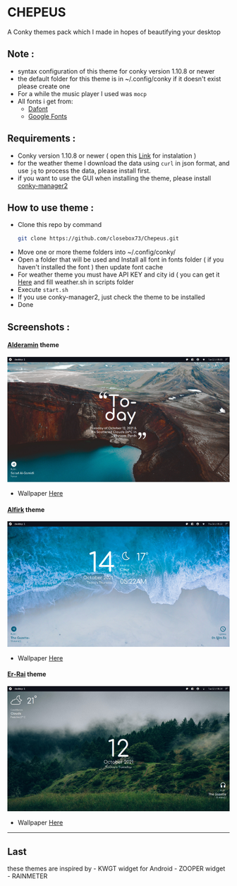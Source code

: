 # CHEPEUS

A Conky themes pack which I made in hopes of beautifying your desktop 


## Note :
- syntax configuration of this theme for conky version 1.10.8 or newer
- the default folder for this theme is in ~/.config/conky if it doesn't exist please create one
- For a while the music player I used was `mocp`
- All fonts i get from:
	 - [Dafont](https://www.dafont.com)
	 - [Google Fonts](https://fonts.google.com) 

## Requirements :
- Conky version 1.10.8 or newer ( open this  [Link](https://github.com/brndnmtthws/conky) for instalation )
- for the weather theme I download the data using `curl` in json format, and use `jq` to process the data, please install first.
- if you want to use the GUI when installing the theme, please install [conky-manager2](https://github.com/zcot/conky-manager2)

## How to use theme :
- Clone this repo by command
  ```bash
  git clone https://github.com/closebox73/Chepeus.git
  ```
- Move one or more theme folders into ~/.config/conky/
- Open a folder that will be used and Install all font in fonts folder ( if you haven't installed the font ) then update font cache
- For weather theme you must have API KEY and city id ( you can get it [Here](https://openweathermap.org) and fill weather.sh in scripts folder
- Execute `start.sh`
- If you use conky-manager2, just check the theme to be installed
- Done

## Screenshots :

#### [Alderamin](/Alderamin) theme

![](/Alderamin/preview.png)
- Wallpaper [Here](https://unsplash.com/photos/3It07ifpBCQ)

#### [Alfirk](/Alfirk) theme

![](/Alfirk/preview.png)
- Wallpaper [Here](https://unsplash.com/photos/Ai2TRdvI6gM)

#### [Er-Rai](/Er-Rai) theme

![](/Er-Rai/preview.png)
- Wallpaper [Here](https://unsplash.com/photos/qfmd9bu7IgA)

---------------------------------------

## Last
these themes are inspired by
	- KWGT widget for Android
	- ZOOPER widget
	- RAINMETER 
